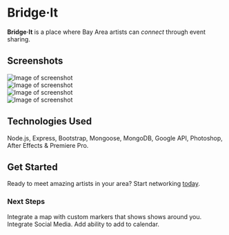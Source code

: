 # Bridge·It

**Bridge·It** is a place where Bay Area artists can *connect* through event sharing.
  

## Screenshots

![Image of screenshot](https://i.imgur.com/zjW4nZo.png)  
![Image of screenshot](https://imgur.com/fpeIlcC)  
![Image of screenshot](https://imgur.com/5Ioi1UJ)  
![Image of screenshot](https://imgur.com/5RVkGEr)  
  

## Technologies Used

Node.js, Express, Bootstrap, Mongoose, MongoDB, Google API, Photoshop, After Effects & Premiere Pro.

  

## Get Started

Ready to meet amazing artists in your area? Start networking [today](https://bridge-it.herokuapp.com  "Bridge·It").

  

### Next Steps
Integrate a map with custom markers that shows shows around you.
Integrate Social Media.
Add ability to add to calendar.